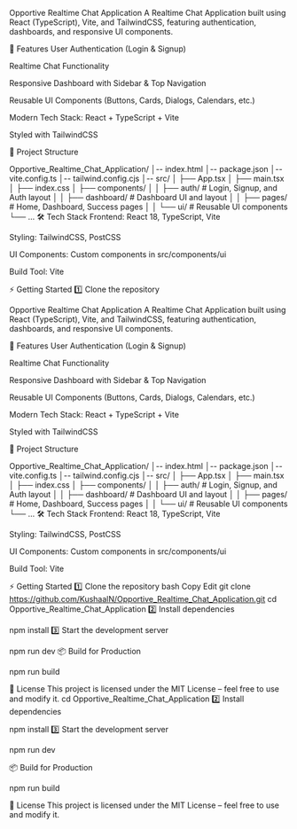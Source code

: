 Opportive Realtime Chat Application
A Realtime Chat Application built using React (TypeScript), Vite, and TailwindCSS, featuring authentication, dashboards, and responsive UI components.

🚀 Features
User Authentication (Login & Signup)

Realtime Chat Functionality

Responsive Dashboard with Sidebar & Top Navigation

Reusable UI Components (Buttons, Cards, Dialogs, Calendars, etc.)

Modern Tech Stack: React + TypeScript + Vite

Styled with TailwindCSS

📂 Project Structure


Opportive_Realtime_Chat_Application/
│-- index.html
│-- package.json
│-- vite.config.ts
│-- tailwind.config.cjs
│-- src/
│   ├── App.tsx
│   ├── main.tsx
│   ├── index.css
│   ├── components/
│   │   ├── auth/         # Login, Signup, and Auth layout
│   │   ├── dashboard/    # Dashboard UI and layout
│   │   ├── pages/        # Home, Dashboard, Success pages
│   │   └── ui/           # Reusable UI components
└── ...
🛠️ Tech Stack
Frontend: React 18, TypeScript, Vite

Styling: TailwindCSS, PostCSS

UI Components: Custom components in src/components/ui

Build Tool: Vite

⚡ Getting Started
1️⃣ Clone the repository

Opportive Realtime Chat Application
A Realtime Chat Application built using React (TypeScript), Vite, and TailwindCSS, featuring authentication, dashboards, and responsive UI components.

🚀 Features
User Authentication (Login & Signup)

Realtime Chat Functionality

Responsive Dashboard with Sidebar & Top Navigation

Reusable UI Components (Buttons, Cards, Dialogs, Calendars, etc.)

Modern Tech Stack: React + TypeScript + Vite

Styled with TailwindCSS

📂 Project Structure

Opportive_Realtime_Chat_Application/
│-- index.html
│-- package.json
│-- vite.config.ts
│-- tailwind.config.cjs
│-- src/
│   ├── App.tsx
│   ├── main.tsx
│   ├── index.css
│   ├── components/
│   │   ├── auth/         # Login, Signup, and Auth layout
│   │   ├── dashboard/    # Dashboard UI and layout
│   │   ├── pages/        # Home, Dashboard, Success pages
│   │   └── ui/           # Reusable UI components
└── ...
🛠️ Tech Stack
Frontend: React 18, TypeScript, Vite

Styling: TailwindCSS, PostCSS

UI Components: Custom components in src/components/ui

Build Tool: Vite

⚡ Getting Started
1️⃣ Clone the repository
bash
Copy
Edit
git clone https://github.com/KushaalN/Opportive_Realtime_Chat_Application.git
cd Opportive_Realtime_Chat_Application
2️⃣ Install dependencies

npm install
3️⃣ Start the development server

npm run dev
📦 Build for Production

npm run build


📜 License
This project is licensed under the MIT License – feel free to use and modify it.
cd Opportive_Realtime_Chat_Application
2️⃣ Install dependencies


npm install
3️⃣ Start the development server

npm run dev

📦 Build for Production

npm run build


📜 License
This project is licensed under the MIT License – feel free to use and modify it.
